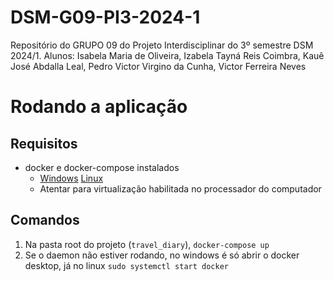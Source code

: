 # DSM-G09-PI3-2024-1
Repositório do GRUPO 09 do Projeto Interdisciplinar do 3º semestre DSM 2024/1. Alunos: Isabela Maria de Oliveira, Izabela Tayná Reis Coimbra, Kauê José Abdalla Leal, Pedro Victor Virgino da Cunha, Victor Ferreira Neves


# Rodando a aplicação

## Requisitos
* docker e docker-compose instalados
    * [Windows](https://docs.docker.com/desktop/install/windows-install/) [Linux](https://docs.docker.com/desktop/install/linux-install/)
    * Atentar para virtualização habilitada no processador do computador

## Comandos
1. Na pasta root do projeto (`travel_diary`), `docker-compose up`
2. Se o daemon não estiver rodando, no windows é só abrir o docker desktop, já no linux `sudo systemctl start docker`